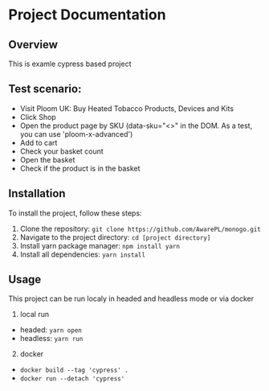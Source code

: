 # Project Documentation

## Overview

This is examle cypress based project

## Test scenario:

-   Visit Ploom UK: Buy Heated Tobacco Products, Devices and Kits
-   Click Shop
-   Open the product page by SKU (data-sku="<>" in the DOM. As a test, you can use 'ploom-x-advanced')
-   Add to cart
-   Check your basket count
-   Open the basket
-   Check if the product is in the basket

## Installation

To install the project, follow these steps:

1. Clone the repository: `git clone https://github.com/AwarePL/monogo.git`
2. Navigate to the project directory: `cd [project directory]`
3. Install yarn package manager: `npm install yarn`
4. Install all dependencies: `yarn install`

## Usage

This project can be run localy in headed and headless mode or via docker

1. local run

-   headed: `yarn open`
-   headless: `yarn run`

2. docker

-   `docker build --tag 'cypress' .`
-   `docker run --detach 'cypress'`
